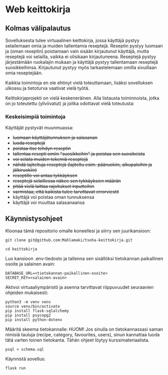 # Web keittokirja

## Kolmas välipalautus

Sovelluksesta tulee virtuaalinen keittokirja, jossa käyttäjä pystyy selailemaan omia ja muiden tallentamia reseptejä. Reseptin pystyy luomaan ja (oman reseptin) poistamaan vain sisään kirjautunut käyttäjä, mutta reseptejä voi selailla, vaikka ei olisikaan kirjautuneena. Reseptejä pystyy järjestämään ruokalajin mukaan ja käyttäjä pystyy tallentamaan reseptejä suosikkeihinsa. Kirjautunut pystyy myös tarkastelemaan omilla sivuillaan omia reseptejään.

Kaikkia toimintoja en ole ehtinyt vielä toteuttamaan, lisäksi sovelluksen ulkoasu ja tietoturva vaativat vielä työtä.

Keittokirjaprojekti on vielä  keskeneräinen. Alla listausta toiminnoista, jotka on jo toteutettu (yliviivatut) ja joitka odottavat vielä toteutusta:

### Keskeisimpiä toimintoja

Käyttäjät pystyvät muunmuassa:

- ~~luomaan käyttäjätunnuksen ja salasanan~~
- ~~luoda reseptejä~~
- ~~poistaa itse tehdyn reseptin~~
- ~~tallentaa resepti omiin "suosikkeihin" ja poistaa sen suosikeista~~
- ~~voi selata muiden tekemiä reseptejä~~
- ~~nähdä lajiteltuja reseptejä (lajiteltu esim. pääruokiin, alkupaloihin ja jälkiruokiin)~~
- ~~reseptille voi antaa tykkäyksen~~
- ~~reseptejä selaillessa näkee sen tykkäyksien määrän~~
- ~~pitää vielä laittaa rajoitukset inputteihin~~
- ~~varmistaa, että kaikista tulee tarvittavat errorviestit~~
- käyttäjä voi poistaa oman tunnuksensa
- käyttäjä voi muuttaa salasanaansa




## Käynnistysohjeet

Kloonaa tämä repositorio omalle koneellesi ja siirry sen juurikansioon:
```
git clone git@github.com:Mahlamaki/tsoha-keittokirja.git

cd keittokirja
```

Luo kansioon .env-tiedosto ja tallenna sen sisällöksi tietokannan paikallinen osoite ja salainen avain:

```
DATABASE_URL=<tietokannan-paikallinen-osoite>
SECRET_KEY=<salainen-avain>
```

Aktivoi virtuaaliympäristö ja asenna tarvittavat riippuvuudet seuraavien ohjeiden mukaisesti:

```
python3 -m venv venv
source venv/bin/activate
pip install flask-sqlalchemy
pip install psycopg2
pip install python-dotenv
```

Määritä skeema tietokannalle:
HUOM! Jos sinulla on tietokannassasi saman nimisiä tauluja (recipe, category, favourites, users), sinun kannattaa luoda tätä varten toinen tietokanta. Tähän ohjeet löytyy kurssimateriaalista.

```
psql < schema.sql
```

Käynnistä sovellus:

```
flask run
```
